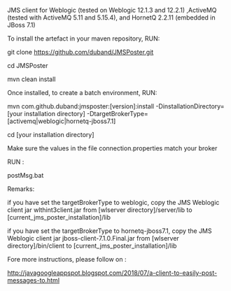 JMS client for Weblogic (tested on Weblogic 12.1.3 and 12.2.1) ,ActiveMQ (tested with ActiveMQ 5.11 and 5.15.4), and HornetQ 2.2.11 (embedded in JBoss 7.1)

To install the artefact in your maven repository, RUN:

git clone https://github.com/duband/JMSPoster.git

cd JMSPoster

mvn clean install


Once installed, to create a batch environment, RUN:


mvn com.github.duband:jmsposter:[version]:install -DinstallationDirectory=[your installation directory] -DtargetBrokerType=[activemq|weblogic|hornetq-jboss7.1]

cd [your installation directory]


Make sure the values in the file connection.properties match your broker

RUN :

postMsg.bat


Remarks:

if you have set the targetBrokerType to weblogic, copy the JMS Weblogic client jar wlthint3client.jar from [wlserver directory]/server/lib to [current_jms_poster_installation]/lib

if you have set the targetBrokerType to hornetq-jboss7.1, copy the JMS Weblogic client jar jboss-client-7.1.0.Final.jar from [wlserver directory]/bin/client to [current_jms_poster_installation]/lib


Fore more instructions, please follow on :

http://javagoogleappspot.blogspot.com/2018/07/a-client-to-easily-post-messages-to.html
